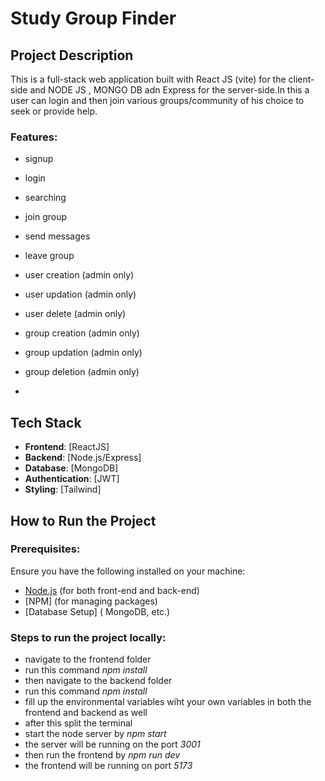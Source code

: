 # Study Group Finder

## Project Description

This is a full-stack web application built with React JS (vite) for the client-side and NODE JS , MONGO DB adn Express for the server-side.In this a user can login and then join various groups/community of his choice to seek or provide help. 

### Features:
- signup
- login
- searching
- join group
- send messages
- leave group
- user creation (admin only)
- user updation (admin only)
- user delete (admin only)
- group creation (admin only)
- group updation (admin only)
- group deletion (admin only)

- 

## Tech Stack

- **Frontend**: [ReactJS]
- **Backend**: [Node.js/Express]
- **Database**: [MongoDB]
- **Authentication**: [JWT]
- **Styling**: [Tailwind]

## How to Run the Project

### Prerequisites:
Ensure you have the following installed on your machine:
- [Node.js](https://nodejs.org/) (for both front-end and back-end)
- [NPM] (for managing packages)
- [Database Setup] ( MongoDB, etc.)

### Steps to run the project locally:
- navigate to the frontend folder
- run this command *npm install*
- then navigate to the backend folder
- run this command *npm install*
- fill up the environmental variables wiht your own variables in both the frontend and backend as well
- after this split the terminal
- start the node server by *npm start*
- the server will be running on the port *3001*
- then run the frontend by *npm run dev*
- the frontend will be running on  port *5173*

